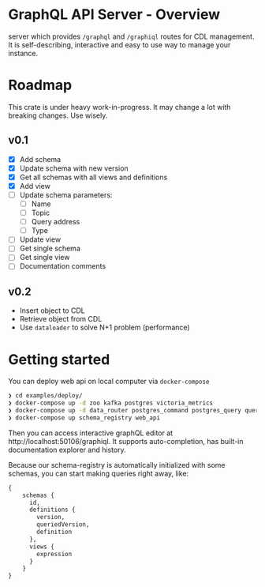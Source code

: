 # GraphQL API Server - Overview

server which provides `/graphql` and `/graphiql` routes for CDL management.
It is self-describing, interactive and easy to use way to manage your instance.

# Roadmap

This crate is under heavy work-in-progress. It may change a lot with breaking changes. Use wisely.

## v0.1

* [x] Add schema
* [x] Update schema with new version
* [x] Get all schemas with all views and definitions
* [x] Add view
* [ ] Update schema parameters:
  * [ ] Name
  * [ ] Topic
  * [ ] Query address
  * [ ] Type
* [ ] Update view
* [ ] Get single schema
* [ ] Get single view
* [ ] Documentation comments

## v0.2
* Insert object to CDL
* Retrieve object from CDL
* Use `dataloader` to solve N+1 problem (performance)

# Getting started

You can deploy web api on local computer via `docker-compose`

``` sh
❯ cd examples/deploy/
❯ docker-compose up -d zoo kafka postgres victoria_metrics
❯ docker-compose up -d data_router postgres_command postgres_query query_router victoria_query
❯ docker-compose up schema_registry web_api
```

Then you can access interactive graphQL editor at http://localhost:50106/graphiql. It supports auto-completion, has built-in documentation explorer and history. 

Because our schema-registry is automatically initialized with some schemas, you can start making queries right away, like:

``` graphql
{
    schemas {
      id,
      definitions {
        version,
        queriedVersion,
        definition
      },
      views {
        expression
      }
    }
}
```
